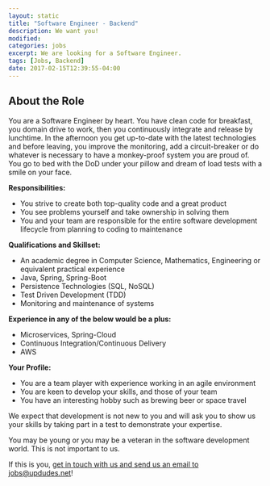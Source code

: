 ```yaml
---
layout: static
title: "Software Engineer - Backend"
description: We want you!
modified:
categories: jobs
excerpt: We are looking for a Software Engineer.
tags: [Jobs, Backend]
date: 2017-02-15T12:39:55-04:00
---
```

## About the Role
You are a Software Engineer by heart. You have clean code for breakfast, you domain drive to work, then you continuously integrate and release by lunchtime. In the afternoon you get up-to-date with the latest technologies and before leaving, you improve the monitoring, add a circuit-breaker or do whatever is necessary to have a monkey-proof system you are proud of. You go to bed with the DoD under your pillow and dream of load tests with a smile on your face.

**Responsibilities:**

* You strive to create both top-quality code and a great product
* You see problems yourself and take ownership in solving them
* You and your team are responsible for the entire software development lifecycle from planning to coding to maintenance

**Qualifications and Skillset:**

* An academic degree in Computer Science, Mathematics, Engineering or equivalent practical experience
* Java, Spring, Spring-Boot
* Persistence Technologies (SQL, NoSQL)
* Test Driven Development (TDD)
* Monitoring and maintenance of systems

**Experience in any of the below would be a plus:**

* Microservices, Spring-Cloud
* Continuous Integration/Continuous Delivery
* AWS

**Your Profile:**

* You are a team player with experience working in an agile environment
* You are keen to develop your skills, and those of your team
* You have an interesting hobby such as brewing beer or space travel


We expect that development is not new to you and will ask you to show us your skills by taking part in a test to demonstrate your expertise.

You may be young or you may be a veteran in the software development world. This is not important to us.

If this is you, [get in touch with us and send us an email to jobs@updudes.net](mailto:jobs@updudes.net)!
